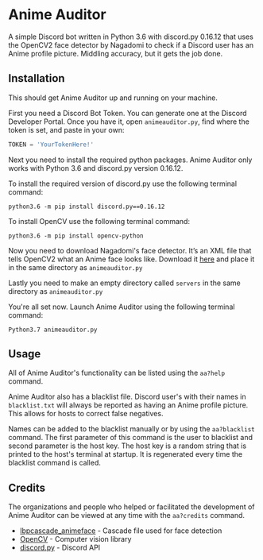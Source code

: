# Anime Auditor

A simple Discord bot written in Python 3.6 with discord.py 0.16.12 that uses the OpenCV2 face detector by Nagadomi to check if a Discord user has an Anime profile picture. Middling accuracy, but it gets the job done.

## Installation

This should get Anime Auditor up and running on your machine.

First you need a Discord Bot Token. You can generate one at the Discord Developer Portal. Once you have it, open `animeauditor.py`, find where the token is set, and paste in your own:

```python
TOKEN = 'YourTokenHere!'
``` 

Next you need to install the required python packages. Anime Auditor only works with Python 3.6 and discord.py version 0.16.12.

To install the required version of discord.py use the following terminal command:

```
python3.6 -m pip install discord.py==0.16.12
```

To install OpenCV use the following terminal command:

```
python3.6 -m pip install opencv-python
```

Now you need to download Nagadomi's face detector. It’s an XML file that tells OpenCV2 what an Anime face looks like. Download it [here](https://github.com/nagadomi/lbpcascade_animeface) and place it in the same directory as `animeauditor.py`

Lastly you need to make an empty directory called `servers` in the same directory as `animeauditor.py`

You're all set now. Launch Anime Auditor using the following terminal command:

```
Python3.7 animeauditor.py
```

## Usage

All of Anime Auditor's functionality can be listed using the `aa?help` command.

Anime Auditor also has a blacklist file. Discord user's with their names in `blacklist.txt` will always be reported as having an Anime profile picture. This allows for hosts to correct false negatives.

Names can be added to the blacklist manually or by using the `aa?blacklist` command. The first parameter of this command is the user to blacklist and second parameter is the host key. The host key is a random string that is printed to the host's terminal at startup. It is regenerated every time the blacklist command is called.

## Credits

The organizations and people who helped or facilitated the development of Anime Auditor can be viewed at any time with the `aa?credits` command.

* [lbpcascade_animeface](https://github.com/nagadomi/lbpcascade_animeface) - Cascade file used for face detection
* [OpenCV](https://github.com/nagadomi/lbpcascade_animeface) - Computer vision library
* [discord.py](https://github.com/Rapptz/discord.py) - Discord API